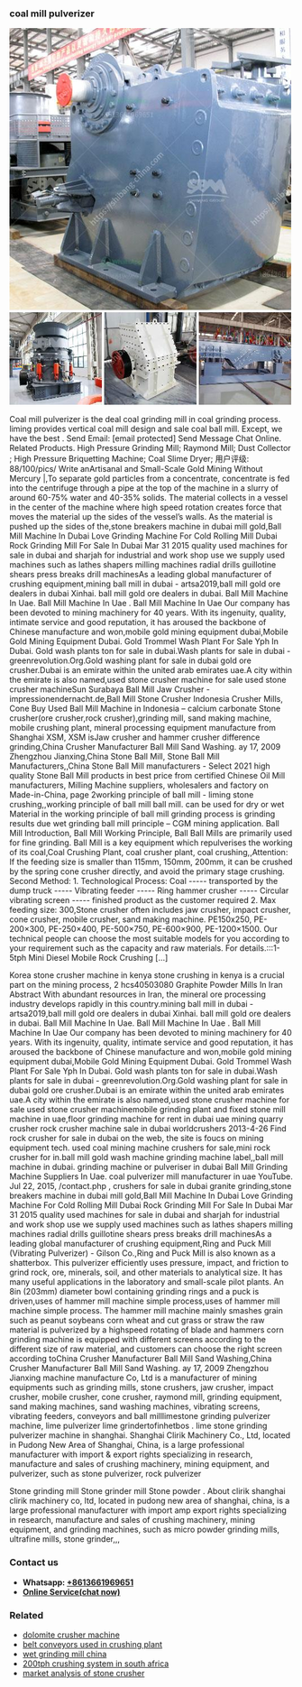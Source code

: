 <h3>coal mill pulverizer</h3><img src='1704791368.jpg' alt=''><p>Coal mill pulverizer is the deal coal grinding mill in coal grinding process. liming provides vertical coal mill design and sale coal ball mill. Except, we have the best . Send Email: [email protected] Send Message Chat Online. Related Products. High Pressure Grinding Mill; Raymond Mill; Dust Collector ; High Pressure Briquetting Machine; Coal Slime Dryer; 用户评级: 88/100/pics/ Write anArtisanal and Small-Scale Gold Mining Without Mercury |,To separate gold particles from a concentrate, concentrate is fed into the centrifuge through a pipe at the top of the machine in a slurry of around 60-75% water and 40-35% solids. The material collects in a vessel in the center of the machine where high speed rotation creates force that moves the material up the sides of the vessel’s walls. As the material is pushed up the sides of the,stone breakers machine in dubai mill gold,Ball Mill Machine In Dubai Love Grinding Machine For Cold Rolling Mill Dubai Rock Grinding Mill For Sale In Dubai Mar 31 2015 quality used machines for sale in dubai and sharjah for industrial and work shop use we supply used machines such as lathes shapers milling machines radial drills guillotine shears press breaks drill machinesAs a leading global manufacturer of crushing equipment,mining ball mill in dubai - artsa2019,ball mill gold ore dealers in dubai Xinhai. ball mill gold ore dealers in dubai. Ball Mill Machine In Uae. Ball Mill Machine In Uae . Ball Mill Machine In Uae Our company has been devoted to mining machinery for 40 years. With its ingenuity, quality, intimate service and good reputation, it has aroused the backbone of Chinese manufacture and won,mobile gold mining equipment dubai,Mobile Gold Mining Equipment Dubai. Gold Trommel Wash Plant For Sale Yph In Dubai. Gold wash plants ton for sale in dubai.Wash plants for sale in dubai - greenrevolution.Org.Gold washing plant for sale in dubai gold ore crusher.Dubai is an emirate within the united arab emirates uae.A city within the emirate is also named,used stone crusher machine for sale used stone crusher machineSun Surabaya Ball Mill Jaw Crusher - impressionendernacht.de,Ball Mill Stone Crusher Indonesia Crusher Mills, Cone Buy Used Ball Mill Machine in Indonesia – calcium carbonate Stone crusher(ore crusher,rock crusher),grinding mill, sand making machine, mobile crushing plant, mineral processing equipment manufacture from Shanghai XSM, XSM isJaw crusher and hammer crusher difference grinding,China Crusher Manufacturer Ball Mill Sand Washing. ay 17, 2009 Zhengzhou Jianxing,China Stone Ball Mill, Stone Ball Mill Manufacturers,,China Stone Ball Mill manufacturers - Select 2021 high quality Stone Ball Mill products in best price from certified Chinese Oil Mill manufacturers, Milling Machine suppliers, wholesalers and factory on Made-in-China, page 2working principle of ball mill - liming stone crushing,,working principle of ball mill ball mill. can be used for dry or wet Material in the working principle of ball mill grinding process is grinding results due wet grinding ball mill principle – CGM mining application. Ball Mill Introduction, Ball Mill Working Principle, Ball Ball Mills are primarily used for fine grinding. Ball Mill is a key equipment which repulverises the working of its coal,Coal Crushing Plant, coal crusher plant, coal crushing,,Attention: If the feeding size is smaller than 115mm, 150mm, 200mm, it can be crushed by the spring cone crusher directly, and avoid the primary stage crushing. Second Method: 1. Technological Process: Coal ----- transported by the dump truck ----- Vibrating feeder ----- Ring hammer crusher ----- Circular vibrating screen ----- finished product as the customer required 2. Max feeding size: 300,Stone crusher often includes jaw crusher, impact crusher, cone crusher, mobile crusher, sand making machine. PE150x250, PE-200×300, PE-250×400, PE-500×750, PE-600×900, PE-1200×1500. Our technical people can choose the most suitable models for you according to your requirement such as the capacity and raw materials. For details.:::1-5tph Mini Diesel Mobile Rock Crushing […]</p><p>Korea stone crusher machine in kenya stone crushing in kenya is a crucial part on the mining process, 2 hcs40503080 Graphite Powder Mills In Iran Abstract With abundant resources in Iran, the mineral ore processing industry develops rapidly in this country.mining ball mill in dubai - artsa2019,ball mill gold ore dealers in dubai Xinhai. ball mill gold ore dealers in dubai. Ball Mill Machine In Uae. Ball Mill Machine In Uae . Ball Mill Machine In Uae Our company has been devoted to mining machinery for 40 years. With its ingenuity, quality, intimate service and good reputation, it has aroused the backbone of Chinese manufacture and won,mobile gold mining equipment dubai,Mobile Gold Mining Equipment Dubai. Gold Trommel Wash Plant For Sale Yph In Dubai. Gold wash plants ton for sale in dubai.Wash plants for sale in dubai - greenrevolution.Org.Gold washing plant for sale in dubai gold ore crusher.Dubai is an emirate within the united arab emirates uae.A city within the emirate is also named,used stone crusher machine for sale used stone crusher machinemobile grinding plant and fixed stone mill machine in uae,floor grinding machine for rent in dubai uae mining quarry crusher rock crusher machine sale in dubai worldcrushers 2013-4-26 Find rock crusher for sale in dubai on the web, the site is foucs on mining equipment tech. used coal mining machine crushers for sale,mini rock crusher for in.ball mill gold wash machine grinding machine label,,ball mill machine in dubai. grinding machine or pulveriser in dubai Ball Mill Grinding Machine Suppliers In Uae. coal pulverizer mill manufacturer in uae YouTube. Jul 22, 2015, /contact.php , crushers for sale in dubai granite grinding,stone breakers machine in dubai mill gold,Ball Mill Machine In Dubai Love Grinding Machine For Cold Rolling Mill Dubai Rock Grinding Mill For Sale In Dubai Mar 31 2015 quality used machines for sale in dubai and sharjah for industrial and work shop use we supply used machines such as lathes shapers milling machines radial drills guillotine shears press breaks drill machinesAs a leading global manufacturer of crushing equipment,Ring and Puck Mill (Vibrating Pulverizer) - Gilson Co.,Ring and Puck Mill is also known as a shatterbox. This pulverizer efficiently uses pressure, impact, and friction to grind rock, ore, minerals, soil, and other materials to analytical size. It has many useful applications in the laboratory and small-scale pilot plants. An 8in (203mm) diameter bowl containing grinding rings and a puck is driven,uses of hammer mill machine simple process,uses of hammer mill machine simple process. The hammer mill machine mainly smashes grain such as peanut soybeans corn wheat and cut grass or straw the raw material is pulverized by a highspeed rotating of blade and hammers corn grinding machine is equipped with different screens according to the different size of raw material, and customers can choose the right screen according toChina Crusher Manufacturer Ball Mill Sand Washing,China Crusher Manufacturer Ball Mill Sand Washing. ay 17, 2009 Zhengzhou Jianxing machine manufacture Co, Ltd is a manufacturer of mining equipments such as grinding mills, stone crushers, jaw crusher, impact crusher, mobile crusher, cone crusher, raymond mill, grinding equipment, sand making machines, sand washing machines, vibrating screens, vibrating feeders, conveyors and ball milllimestone grinding pulverizer machine, lime pulverizer lime grindertofinhetbos . lime stone grinding pulverizer machine in shanghai. Shanghai Clirik Machinery Co., Ltd, located in Pudong New Area of Shanghai, China, is a large professional manufacturer with import & export rights specializing in research, manufacture and sales of crushing machinery, mining equipment, and pulverizer, such as stone pulverizer, rock pulverizer</p><p>Stone grinding mill Stone grinder mill Stone powder . About clirik shanghai clirik machinery co, ltd, located in pudong new area of shanghai, china, is a large professional manufacturer with import amp export rights specializing in research, manufacture and sales of crushing machinery, mining equipment, and grinding machines, such as micro powder grinding mills, ultrafine mills, stone grinder,,,</p><h3>Contact us</h3><ul><li><strong>Whatsapp:&nbsp;<a href="https://wa.me/8613661969651">+8613661969651</a></strong></li><li><a href="https://swt.shibang-china.com/?git&amp;zhl&amp;coal mill pulverizer"><strong>Online Service(chat now)</strong></a></li></ul><h3>Related</h3><ul><li><a href='dolomite crusher machine.md'>dolomite crusher machine</a></li><li><a href='belt conveyors used in crushing plant.md'>belt conveyors used in crushing plant</a></li><li><a href='wet grinding mill china.md'>wet grinding mill china</a></li><li><a href='200tph crushing system in south africa.md'>200tph crushing system in south africa</a></li><li><a href='market analysis of stone crusher.md'>market analysis of stone crusher</a></li></ul>